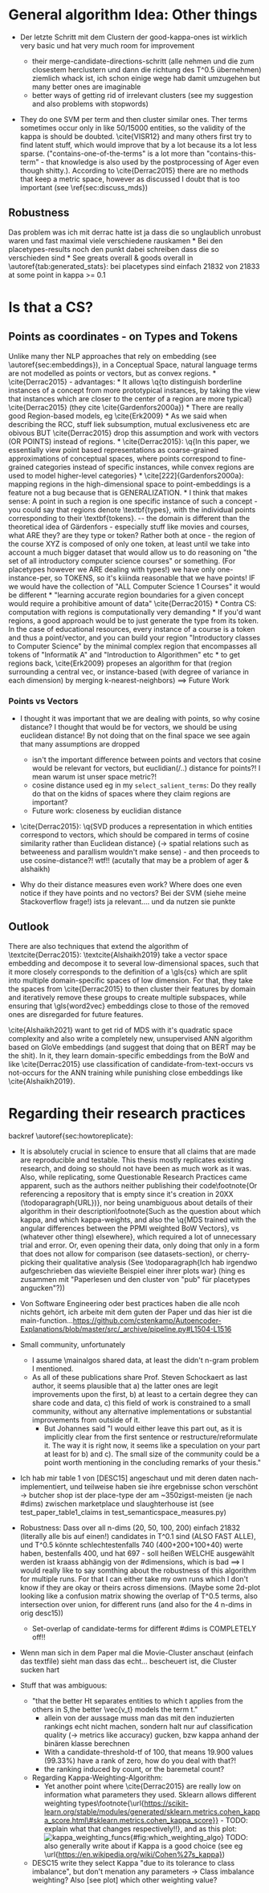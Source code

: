 <!-- "Bezug auf die orig-paper ziehen und kritisch reflektieren" 

### Where I spotted differences

wenn meine ergebnisse anders sind als die von dem paper kann ich halt erst dann sagen "das widerspricht demunddem hier, die proposen dass und ich kann es (nicht) confirmen"

-->

# General algorithm Idea: Other things


* Der letzte Schritt mit dem Clustern der good-kappa-ones ist wirklich very basic und hat very much room for improvement
    * their merge-candidate-directions-schritt (alle nehmen und die zum closestem herclustern und dann die richtung des T^0.5 übernehmen) ziemlich whack ist, ich schon einige wege hab damit umzugehen but many better ones are imaginable
    * better ways of getting rid of irrelevant clusters (see my suggestion and also problems with stopwords)

* They do one SVM per term and then cluster similar ones. Ther terms sometimes occur only in like 50/15000 entities, so the validity of the kappa is should be doubted. \cite{VISR12} and many others first try to find latent stuff, which would improve that by a lot because its a lot less sparse. ("contains-one-of-the-terms" is a lot more than "contains-this-term" - that knowledge is also used by the postprocessing of Ager even though shitty.). According to \cite{Derrac2015} there are no methods that keep a metric space, however as discussed I doubt that is too important (see \ref{sec:discuss_mds})


## Robustness 

Das problem was ich mit derrac hatte ist ja dass die so unglaublich unrobust waren und fast maximal viele verschiedene rauskamen
    * Bei den placetypes-results noch den punkt dabei schreiben dass die so verschieden sind
    * See greats overall & goods overall in \autoref{tab:generated_stats}: bei    placetypes sind einfach 21832 von 21833 at some point in kappa >= 0.1


# Is that a CS?



## Points as coordinates - on Types and Tokens

Unlike many ther NLP approaches that rely on embedding (see \autoref{sec:embeddings}), in a Conceptual Space, natural language terms are not modelled as points or vectors, but as convex regions. 
    * \cite{Derrac2015} - advantages: 
        * It allows \q{to distinguish borderline instances of a concept from more prototypical instances, by taking the view that instances which are closer to the center of a region are more typical} \cite{Derrac2015} (they cite \cite{Gardenfors2000a})
        * There are really good Region-based models, eg \cite{Erk2009}
        * As we said when describing the RCC, stuff liek subsumption, mutual exclusiveness etc are obivous
BUT \cite{Derrac2015} drop this assumption and work with vectors (OR POINTS) instead of regions.
    * \cite{Derrac2015}: \q{In this paper, we essentially view point based representations as coarse-grained approximations of conceptual spaces, where points correspond to fine-grained categories instead of specific instances, while convex regions are used to model higher-level categories}
    * \cite[222]{Gardenfors2000a}: mapping regions in the high-dimensional space to point-embeddings is a feature not a bug because that is GENERALIZATION.
    * I think that makes sense: A point in such a region is one specific instance of such a concept - you could say that regions denote \textbf{types}, with the individual points corresponding to their \textbf{tokens}. -- the domain is different than the theoretical idea of Gärdenfors - especially stuff like movies and courses, what ARE they? are they type or token? Rather both at once - the region of the course XYZ is composed of only one token, at least until we take into account a much bigger dataset that would allow us to do reasoning on "the set of all introductory computer science courses" or something. (For placetypes however we ARE dealing with types!)  we have only one-instance-per, so TOKENS, so it's kiiinda reasonable that we have points! IF we would have the collection of "ALL Computer Science 1 Courses" it would be different
    * "learning accurate region boundaries for a given concept would require a prohibitive amount of data" \cite{Derrac2015}
    * Contra CS: computation with regions is computationally very demanding
    * If you'd want regions, a good approach would be to just generate the type from its token. In the case of educational resources, every instance of a course is a token and thus a point/vector, and you can build your region "Introductory classes to Computer Science" by the minimal complex region that encompasses all tokens of "Informatik A" and "Introduction to Algorithmen" etc
        * to get regions back, \cite{Erk2009} propeses an algorithm for that (region surrounding a central vec, or instance-based (with degree of variance in each dimension) by merging k-nearest-neighbors) ==> Future Work




### Points vs Vectors
* I thought it was important that we are dealing with points, so why cosine distance? I thought that would be for vectors, we should be using euclidean distance! By not doing that on the final space we see again that many assumptions are dropped  
    * isn't the important difference between points and vectors that cosine would be relevant for vectors, but euclidian(/..) distance for points?! I mean warum ist unser space metric?!
    * cosine distance used eg in my `select_salient_terms`: Do they really do that on the kidns of spaces where they claim regions are important?
    * Future work: closeness by euclidian distance 
* \cite{Derrac2015}: \q{SVD produces a representation in which entities correspond to vectors, which should be compared in terms of cosine similarity rather than Euclidean distance} (-> spatial relations such as betweeness and parallism wouldn't make sense) - and then proceeds to use cosine-distance?! wtf!! (acutally that may be a problem of ager & alshaikh)

* Why do their distance measures even work? Where does one even notice if they have points and no vectors? Bei der SVM (siehe meine Stackoverflow frage!) ists ja relevant.... und da nutzen sie punkte



## Outlook 

There are also techniques that extend the algorithm of \textcite{Derrac2015}: \textcite{Alshaikh2019} take a vector space embedding and decompose it to several low-dimensional spaces, such that it more closely corresponds to the definition of a \gls{cs} which are split into multiple domain-specific spaces of low dimension. For that, they take the spaces from \cite{Derrac2015} to then cluster their features by domain and iteratively remove these groups to create multiple subspaces, while ensuring that \gls{word2vec} embeddings close to those of the removed ones are disregarded for future features.

\cite{Alshaikh2021} want to get rid of MDS with it's quadratic space complexity and also write a completely new, unsupervised ANN algorithm based on GloVe embeddings (and suggest that doing that on BERT may be the shit). In it, they learn domain-specific embeddings from the BoW and like \cite{Derrac2015} use classification of candidate-from-text-occurs vs not-occurs for the ANN training while punishing close embeddings like \cite{Alshaikh2019}.


# Regarding their research practices

backref \autoref{sec:howtoreplicate}: 

* It is absolutely crucial in science to ensure that all claims that are made are reproducible and testable. This thesis mostly replicates existing research, and doing so should not have been as much work as it was. Also, while replicating, some Questionable Research Practices came apparent, such as the authors neither publishing their code\footnote{Or referencing a repository that is empty since it's creation in 20XX (\todoparagraph{URL})}, nor being unambiguous about details of their algorithm in their description\footnote{Such as the question about which kappa, and which kappa-weights, and also the \q{MDS trained with the angular differences between the PPMI weighted BoW Vectors}, vs (whatever other thing) elsewhere}, which required a lot of unnecessary trial and error. Or, even opening their data, only doing that only in a form that does not allow for comparison (see datasets-section), or cherry-picking their qualitative analysis (See \todoparagraph{Ich hab irgendwo aufgeschrieben das wievielte Beispiel einer ihrer plots war} (hing es zusammen mit "Paperlesen und den cluster von "pub" für placetypes angucken"?))

* Von Software Engineering oder best practices haben die alle ncoh nichts gehört, ich arbeite mit dem guten der Paper und das hier ist die main-function...https://github.com/cstenkamp/Autoencoder-Explanations/blob/master/src/_archive/pipeline.py#L1504-L1516

* Small community, unfortunately
    * I assume \mainalgos shared data, at least the didn't  n-gram problem I mentioned.
    * As all of these publications share Prof. Steven Schockaert as last author, it seems plausible that a) the latter ones are legit improvements upon the first, b) at least to a certain degree they can share code and data, c) this field of work is constrained to a small community, without any alternative implementations or substantial improvements from outside of it.
        * But Johannes said "I would either leave this part out, as it is implicitly clear from the first sentence or restructure/reformulate it. The way it is right now, it seems like a speculation on your part at least for b) and c). The small size of the community could be a point worth mentioning in the concluding remarks of your thesis."

* Ich hab mir table 1 von [DESC15] angeschaut und mit deren daten nach-implementiert, und teilweise haben sie ihre ergebnisse schon verschönt -> butcher shop ist der place-type der am ~350zigst-meisten (je nach #dims) zwischen marketplace und slaughterhouse ist (see test_paper_table1_claims in test_semanticspace_measures.py)

* Robustness: Dass over all n-dims (20, 50, 100, 200) einfach 21832 (literally alle bis auf einen!) candidates in T^0.1 sind (ALSO FAST ALLE), und T^0.5 könnte schlechtestenfalls 740 (400+200+100+40) werte haben, bestenfalls 400, und hat 697 - soll heißen WELCHE ausgewählt werden ist kraass abhängig von der #dimensions, which is bad
    ==> I would really like to say somthing about the robustness of this algorithm for multiple runs. For that I can either take my own runs which I don't know if they are okay or theirs across dimensions. (Maybe some 2d-plot looking like a confusion matrix showing the overlap of T^0.5 terms, also intersection over union, for different runs (and also for the 4 n-dims in orig desc15))
    * Set-overlap of candidate-terms for different #dims is COMPLETELY off!!
    
* Wenn man sich in dem Paper mal die Movie-Cluster anschaut (einfach das textfile) sieht man dass das echt... bescheuert ist, die Cluster sucken hart



* Stuff that was ambiguous:
    * "that the better Ht separates entities to which t applies from the others in S,the better \vec{v_t} models the term t."
        * allein von der aussage muss man das mit den induzierten rankings echt nicht machen, sondern halt nur auf classification quality (-> metrics like accuracy) gucken, bzw kappa anhand der binären klasse berechnen 
        * With a candidate-threshold-tf of 100, that means 19.900 values (99.33%) have a rank of zero, how do you deal with that?!
        *  the ranking induced by count, or the baremetal count?
    * Regarding Kappa-Weighting-Algorithm:
        * Yet another point where \cite{Derrac2015} are really low on information what parameters they used. Sklearn allows different weighting types\footnote{\url{https://scikit-learn.org/stable/modules/generated/sklearn.metrics.cohen_kappa_score.html\#sklearn.metrics.cohen_kappa_score}} - TODO: explain what that changes respectively!!}, and as this plot: ![kappa_weighting_funcs](graphics/figures/which_weigthing_algo.png){#fig:which_weighting_algo} TODO: also generally write about if Kappa is a good choice (see eg \url{https://en.wikipedia.org/wiki/Cohen%27s_kappa})
    * DESC15 write they select Kappa "due to its tolerance to class imbalance", but don't menation any parameters -> Class imbalance weighting? Also [see plot] which other weighting value?
